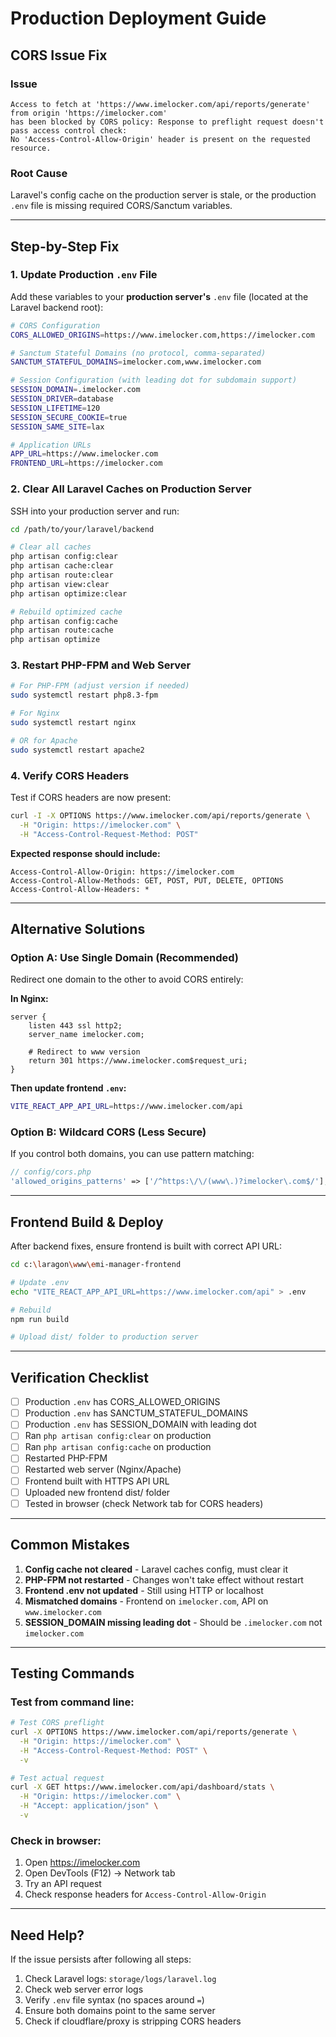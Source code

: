 # Production Deployment Guide

## CORS Issue Fix

### Issue
```
Access to fetch at 'https://www.imelocker.com/api/reports/generate' from origin 'https://imelocker.com' 
has been blocked by CORS policy: Response to preflight request doesn't pass access control check: 
No 'Access-Control-Allow-Origin' header is present on the requested resource.
```

### Root Cause
Laravel's config cache on the production server is stale, or the production `.env` file is missing required CORS/Sanctum variables.

---

## Step-by-Step Fix

### 1. Update Production `.env` File

Add these variables to your **production server's** `.env` file (located at the Laravel backend root):

```bash
# CORS Configuration
CORS_ALLOWED_ORIGINS=https://www.imelocker.com,https://imelocker.com

# Sanctum Stateful Domains (no protocol, comma-separated)
SANCTUM_STATEFUL_DOMAINS=imelocker.com,www.imelocker.com

# Session Configuration (with leading dot for subdomain support)
SESSION_DOMAIN=.imelocker.com
SESSION_DRIVER=database
SESSION_LIFETIME=120
SESSION_SECURE_COOKIE=true
SESSION_SAME_SITE=lax

# Application URLs
APP_URL=https://www.imelocker.com
FRONTEND_URL=https://imelocker.com
```

### 2. Clear All Laravel Caches on Production Server

SSH into your production server and run:

```bash
cd /path/to/your/laravel/backend

# Clear all caches
php artisan config:clear
php artisan cache:clear
php artisan route:clear
php artisan view:clear
php artisan optimize:clear

# Rebuild optimized cache
php artisan config:cache
php artisan route:cache
php artisan optimize
```

### 3. Restart PHP-FPM and Web Server

```bash
# For PHP-FPM (adjust version if needed)
sudo systemctl restart php8.3-fpm

# For Nginx
sudo systemctl restart nginx

# OR for Apache
sudo systemctl restart apache2
```

### 4. Verify CORS Headers

Test if CORS headers are now present:

```bash
curl -I -X OPTIONS https://www.imelocker.com/api/reports/generate \
  -H "Origin: https://imelocker.com" \
  -H "Access-Control-Request-Method: POST"
```

**Expected response should include:**
```
Access-Control-Allow-Origin: https://imelocker.com
Access-Control-Allow-Methods: GET, POST, PUT, DELETE, OPTIONS
Access-Control-Allow-Headers: *
```

---

## Alternative Solutions

### Option A: Use Single Domain (Recommended)

Redirect one domain to the other to avoid CORS entirely:

**In Nginx:**
```nginx
server {
    listen 443 ssl http2;
    server_name imelocker.com;
    
    # Redirect to www version
    return 301 https://www.imelocker.com$request_uri;
}
```

**Then update frontend `.env`:**
```bash
VITE_REACT_APP_API_URL=https://www.imelocker.com/api
```

### Option B: Wildcard CORS (Less Secure)

If you control both domains, you can use pattern matching:

```php
// config/cors.php
'allowed_origins_patterns' => ['/^https:\/\/(www\.)?imelocker\.com$/'],
```

---

## Frontend Build & Deploy

After backend fixes, ensure frontend is built with correct API URL:

```bash
cd c:\laragon\www\emi-manager-frontend

# Update .env
echo "VITE_REACT_APP_API_URL=https://www.imelocker.com/api" > .env

# Rebuild
npm run build

# Upload dist/ folder to production server
```

---

## Verification Checklist

- [ ] Production `.env` has CORS_ALLOWED_ORIGINS
- [ ] Production `.env` has SANCTUM_STATEFUL_DOMAINS
- [ ] Production `.env` has SESSION_DOMAIN with leading dot
- [ ] Ran `php artisan config:clear` on production
- [ ] Ran `php artisan config:cache` on production
- [ ] Restarted PHP-FPM
- [ ] Restarted web server (Nginx/Apache)
- [ ] Frontend built with HTTPS API URL
- [ ] Uploaded new frontend dist/ folder
- [ ] Tested in browser (check Network tab for CORS headers)

---

## Common Mistakes

1. **Config cache not cleared** - Laravel caches config, must clear it
2. **PHP-FPM not restarted** - Changes won't take effect without restart
3. **Frontend .env not updated** - Still using HTTP or localhost
4. **Mismatched domains** - Frontend on `imelocker.com`, API on `www.imelocker.com`
5. **SESSION_DOMAIN missing leading dot** - Should be `.imelocker.com` not `imelocker.com`

---

## Testing Commands

### Test from command line:
```bash
# Test CORS preflight
curl -X OPTIONS https://www.imelocker.com/api/reports/generate \
  -H "Origin: https://imelocker.com" \
  -H "Access-Control-Request-Method: POST" \
  -v

# Test actual request
curl -X GET https://www.imelocker.com/api/dashboard/stats \
  -H "Origin: https://imelocker.com" \
  -H "Accept: application/json" \
  -v
```

### Check in browser:
1. Open https://imelocker.com
2. Open DevTools (F12) → Network tab
3. Try an API request
4. Check response headers for `Access-Control-Allow-Origin`

---

## Need Help?

If the issue persists after following all steps:

1. Check Laravel logs: `storage/logs/laravel.log`
2. Check web server error logs
3. Verify `.env` file syntax (no spaces around `=`)
4. Ensure both domains point to the same server
5. Check if cloudflare/proxy is stripping CORS headers
